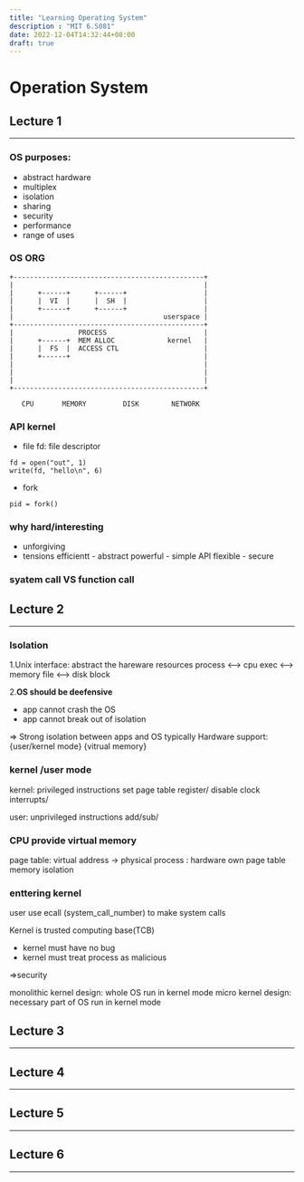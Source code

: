 ```yaml
---
title: "Learning Operating System"
description : "MIT 6.S081"
date: 2022-12-04T14:32:44+08:00
draft: true
---
```


# Operation System

## Lecture 1
---

### OS purposes:
- abstract hardware
- multiplex
- isolation
- sharing
- security
- performance
- range of uses

### OS ORG
```
+-----------------------------------------------+
|                                               |
|      +------+      +------+                   |
|      |  VI  |      |  SH  |                   |
|      +------+      +------+                   |
|                                     userspace |
+-----------------------------------------------+
|                PROCESS                        |
|      +------+  MEM ALLOC             kernel   |
|      |  FS  |  ACCESS CTL                     |
|      +------+                                 |
|                                               |
|                                               |
|                                               |
+-----------------------------------------------+

   CPU       MEMORY         DISK        NETWORK
```

### API kernel
- file
fd: file descriptor
```
fd = open("out", 1)
write(fd, "hello\n", 6)
```

- fork
```
pid = fork()
```

### why hard/interesting
- unforgiving
- tensions
    efficientt - abstract
    powerful - simple API
    flexible - secure

### syatem call VS function call
 



## Lecture 2
---

### Isolation

1.Unix interface: abstract the hareware resources
process <--> cpu
exec <--> memory
file <--> disk block

2.**OS should be deefensive**
- app cannot crash the OS 
- app cannot break out of isolation

=> Strong isolation between apps and OS
typically Hardware support:
{user/kernel mode}
{vitrual memory}

### kernel /user mode

kernel: privileged instructions
    set page table register/ disable clock interrupts/ 

user: unprivileged instructions
    add/sub/


### CPU provide virtual memory
page table: virtual address -> physical
process : hardware own page table
memory isolation


### enttering kernel
user use ecall (system_call_number) to make system calls

Kernel is trusted computing base(TCB)
- kernel must have no bug
- kernel must treat process as malicious

=>security

monolithic kernel design: whole OS run in kernel mode
micro kernel design: necessary part of OS run in kernel mode


## Lecture 3
---

## Lecture 4
---

## Lecture 5
---

## Lecture 6
---

